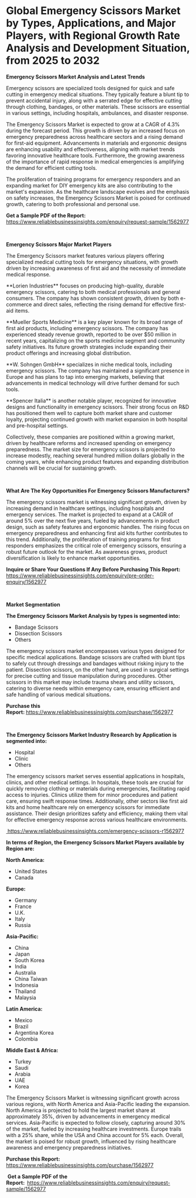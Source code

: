 <p><h1>Global Emergency Scissors Market by Types, Applications, and Major Players, with Regional Growth Rate Analysis and Development Situation, from 2025 to 2032</h1></p><p><strong>Emergency Scissors Market Analysis and Latest Trends</strong></p>
<p><p>Emergency scissors are specialized tools designed for quick and safe cutting in emergency medical situations. They typically feature a blunt tip to prevent accidental injury, along with a serrated edge for effective cutting through clothing, bandages, or other materials. These scissors are essential in various settings, including hospitals, ambulances, and disaster response.</p><p>The Emergency Scissors Market is expected to grow at a CAGR of 4.3% during the forecast period. This growth is driven by an increased focus on emergency preparedness across healthcare sectors and a rising demand for first-aid equipment. Advancements in materials and ergonomic designs are enhancing usability and effectiveness, aligning with market trends favoring innovative healthcare tools. Furthermore, the growing awareness of the importance of rapid response in medical emergencies is amplifying the demand for efficient cutting tools. </p><p>The proliferation of training programs for emergency responders and an expanding market for DIY emergency kits are also contributing to the market's expansion. As the healthcare landscape evolves and the emphasis on safety increases, the Emergency Scissors Market is poised for continued growth, catering to both professional and personal use.</p></p>
<p><strong>Get a Sample PDF of the Report:&nbsp;</strong> <a href="https://www.reliablebusinessinsights.com/enquiry/request-sample/1562977?utm_campaign=2099&utm_medium=2&utm_source=Github&utm_content=ia&utm_term=13042025&utm_id=emergency-scissors">https://www.reliablebusinessinsights.com/enquiry/request-sample/1562977</a></p>
<p>&nbsp;</p>
<p><strong>Emergency Scissors Major Market Players</strong></p>
<p><p>The Emergency Scissors market features various players offering specialized medical cutting tools for emergency situations, with growth driven by increasing awareness of first aid and the necessity of immediate medical response.</p><p>**Lorien Industries** focuses on producing high-quality, durable emergency scissors, catering to both medical professionals and general consumers. The company has shown consistent growth, driven by both e-commerce and direct sales, reflecting the rising demand for effective first-aid items.</p><p>**Mueller Sports Medicine** is a key player known for its broad range of first aid products, including emergency scissors. The company has experienced steady revenue growth, reported to be over $50 million in recent years, capitalizing on the sports medicine segment and community safety initiatives. Its future growth strategies include expanding their product offerings and increasing global distribution.</p><p>**W. Sohngen GmbH** specializes in niche medical tools, including emergency scissors. The company has maintained a significant presence in Europe and has plans to tap into emerging markets, believing that advancements in medical technology will drive further demand for such tools.</p><p>**Spencer Italia** is another notable player, recognized for innovative designs and functionality in emergency scissors. Their strong focus on R&D has positioned them well to capture both market share and customer loyalty, projecting continued growth with market expansion in both hospital and pre-hospital settings.</p><p>Collectively, these companies are positioned within a growing market, driven by healthcare reforms and increased spending on emergency preparedness. The market size for emergency scissors is projected to increase modestly, reaching several hundred million dollars globally in the coming years, while enhancing product features and expanding distribution channels will be crucial for sustaining growth.</p></p>
<p>&nbsp;</p>
<p><strong>What Are The Key Opportunities For Emergency Scissors Manufacturers?</strong></p>
<p><p>The emergency scissors market is witnessing significant growth, driven by increasing demand in healthcare settings, including hospitals and emergency services. The market is projected to expand at a CAGR of around 5% over the next five years, fueled by advancements in product design, such as safety features and ergonomic handles. The rising focus on emergency preparedness and enhancing first aid kits further contributes to this trend. Additionally, the proliferation of training programs for first responders emphasizes the critical role of emergency scissors, ensuring a robust future outlook for the market. As awareness grows, product diversification is likely to enhance market opportunities.</p></p>
<p><strong>Inquire or Share Your Questions If Any Before Purchasing This Report:</strong> <a href="https://www.reliablebusinessinsights.com/enquiry/pre-order-enquiry/1562977?utm_campaign=2099&utm_medium=2&utm_source=Github&utm_content=ia&utm_term=13042025&utm_id=emergency-scissors">https://www.reliablebusinessinsights.com/enquiry/pre-order-enquiry/1562977</a></p>
<p>&nbsp;</p>
<p><strong>Market Segmentation</strong></p>
<p><strong>The Emergency Scissors Market Analysis by types is segmented into:</strong></p>
<p><ul><li>Bandage Scissors</li><li>Dissection Scissors</li><li>Others</li></ul></p>
<p><p>The emergency scissors market encompasses various types designed for specific medical applications. Bandage scissors are crafted with blunt tips to safely cut through dressings and bandages without risking injury to the patient. Dissection scissors, on the other hand, are used in surgical settings for precise cutting and tissue manipulation during procedures. Other scissors in this market may include trauma shears and utility scissors, catering to diverse needs within emergency care, ensuring efficient and safe handling of various medical situations.</p></p>
<p><strong>Purchase this Report:&nbsp;</strong><a href="https://www.reliablebusinessinsights.com/purchase/1562977?utm_campaign=2099&utm_medium=2&utm_source=Github&utm_content=ia&utm_term=13042025&utm_id=emergency-scissors">https://www.reliablebusinessinsights.com/purchase/1562977</a></p>
<p>&nbsp;</p>
<p><strong>The Emergency Scissors Market Industry Research by Application is segmented into:</strong></p>
<p><ul><li>Hospital</li><li>Clinic</li><li>Others</li></ul></p>
<p><p>The emergency scissors market serves essential applications in hospitals, clinics, and other medical settings. In hospitals, these tools are crucial for quickly removing clothing or materials during emergencies, facilitating rapid access to injuries. Clinics utilize them for minor procedures and patient care, ensuring swift response times. Additionally, other sectors like first aid kits and home healthcare rely on emergency scissors for immediate assistance. Their design prioritizes safety and efficiency, making them vital for effective emergency response across various healthcare environments.</p></p>
<p><a href="https://www.reliablebusinessinsights.com/emergency-scissors-r1562977?utm_campaign=2099&utm_medium=2&utm_source=Github&utm_content=ia&utm_term=13042025&utm_id=emergency-scissors">&nbsp;https://www.reliablebusinessinsights.com/emergency-scissors-r1562977</a></p>
<p><strong>In terms of Region, the Emergency Scissors Market Players available by Region are:</strong></p>
<p>
    <p> <strong> North America: </strong>
        <ul>
            <li>United States</li>
            <li>Canada</li>
        </ul>
        </p> 
    <p> <strong> Europe: </strong>
        <ul>
            <li>Germany</li>
            <li>France</li>
            <li>U.K.</li>
            <li>Italy</li>
            <li>Russia</li>
        </ul>
        </p> 
    <p> <strong> Asia-Pacific: </strong>
        <ul>
            <li>China</li>
            <li>Japan</li>
            <li>South Korea</li>
            <li>India</li>
            <li>Australia</li>
            <li>China Taiwan</li>
            <li>Indonesia</li>
            <li>Thailand</li>
            <li>Malaysia</li>
        </ul>
        </p> 
    <p> <strong> Latin America: </strong>
        <ul>
            <li>Mexico</li>
            <li>Brazil</li>
            <li>Argentina Korea</li>
            <li>Colombia</li>
        </ul>
        </p> 
    <p> <strong> Middle East & Africa: </strong>
        <ul>
            <li>Turkey</li>
            <li>Saudi</li>
            <li>Arabia</li>
            <li>UAE</li>
            <li>Korea</li>
        </ul>
    </p>
    </p>
<p><p>The Emergency Scissors Market is witnessing significant growth across various regions, with North America and Asia-Pacific leading the expansion. North America is projected to hold the largest market share at approximately 35%, driven by advancements in emergency medical services. Asia-Pacific is expected to follow closely, capturing around 30% of the market, fueled by increasing healthcare investments. Europe trails with a 25% share, while the USA and China account for 5% each. Overall, the market is poised for robust growth, influenced by rising healthcare awareness and emergency preparedness initiatives.</p></p>
<p><strong>Purchase this Report: </strong><a href="https://www.reliablebusinessinsights.com/purchase/1562977?utm_campaign=2099&utm_medium=2&utm_source=Github&utm_content=ia&utm_term=13042025&utm_id=emergency-scissors">https://www.reliablebusinessinsights.com/purchase/1562977</a></p>
<p>&nbsp;<strong>Get a Sample PDF of the Report:&nbsp;&nbsp;</strong><a href="https://www.reliablebusinessinsights.com/enquiry/request-sample/1562977?utm_campaign=2099&utm_medium=2&utm_source=Github&utm_content=ia&utm_term=13042025&utm_id=emergency-scissors">https://www.reliablebusinessinsights.com/enquiry/request-sample/1562977</a></p>
<p><strong></strong></p>
<p><p></p><p></p><p></p></p>